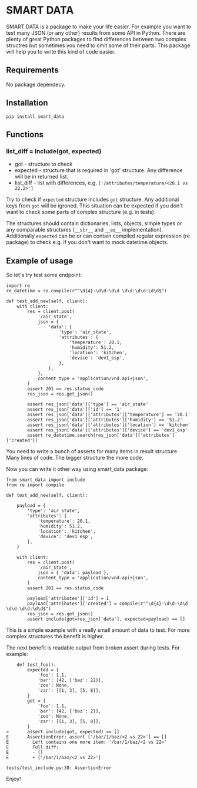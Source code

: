 # SMART DATA

SMART DATA is a package to make your life easier. For example you want to test many JSON (or any other) results from some API in Python. 
There are plenty of great Python packages to find differences between two complex structres but sometimes you need to omit some of their parts. 
This package will help you to write this kind of code easier.

## Requirements

No package dependecy.

## Installation

```
pip install smart_data
```

## Functions

### list_diff = include(got, expected) 
* got       - structure to check
* expected  - structure that is required in 'got' structure. Any difference will be in returned list.
* list_diff - list with differences, e.g. 
  `['/attributes/temperature/<20.1 vs 22.2>']`

Try to check if `expected` structure includes `got` structure. Any additional keys from `got` will be igroned.
This situation can be expected if you don't want to check some parts of complex structure (e.g. in tests).

The structures should contain dictionaries, lists, objects, simple types or any comparable structures (`__str__` and `__eq__` implementation). 
Additionally `expected` can be or can contain compiled regular expression (re package) to check e.g. if you don't want to mock datetime objects.

## Example of usage

So let's try test some endpoint:
```
import re
re_datetime = re.compile(r"^\d{4}-\d\d-\d\d \d\d:\d\d:\d\d$")

def test_add_new(self, client):
    with client:
        res = client.post(
            '/air_state',
            json = {
                'data': {
                    'type': 'air_state',
                    'attributes': {
                        'temperature': 20.1,
                        'humidity': 51.2,
                        'location': 'kitchen',
                        'device': 'dev1_esp',
                    },
                },
            },
            content_type = 'application/vnd.api+json',
        )
        assert 201 == res.status_code
        res_json = res.get_json()
        
        assert res_json['data']['type'] == 'air_state'
        assert res_json['data']['id'] == '1'
        assert res_json['data']['attributes']['temperature'] == '20.1'
        assert res_json['data']['attributes']['humidity'] == '51.2'
        assert res_json['data']['attributes']['location'] == 'kitchen'
        assert res_json['data']['attributes']['device'] == 'dev1_esp'
        assert re_datetime.search(res_json['data']['attributes']['created'])

```
You need to write a bunch of asserts for many items in result structure. Many lines of code. The bigger structure the more code.

Now you can write it other way using smart_data package:
```
from smart_data import include
from re import compile

def test_add_new(self, client):

    payload = {
        'type': 'air_state',
        'attributes': {
            'temperature': 20.1,
            'humidity': 51.2,
            'location': 'kitchen',
            'device': 'dev1_esp',
        },
    }

    with client:
        res = client.post(
            '/air_state',
            json = { 'data': payload },
            content_type = 'application/vnd.api+json',
        )
        assert 201 == res.status_code

        payload['attributes']['id'] = 1
        payload['attributes']['created'] = compile(r"^\d{4}-\d\d-\d\d \d\d:\d\d:\d\d$")
        res_json = res.get_json()
        assert include(got=res_json['data'], expected=payload) == []
```
This is a simple example with a really small amount of data to test. For more complex structures the benefit is higher.

The next benefit is readable output from broken assert during tests. For example:
```
    def test_foo():
        expected = {
            'foo': 1.1,
            'bar': [42, {'baz': 22}],
            'zoo': None,
            'zar': [[1, 3], [5, 8]],
        }
        got = {
            'foo': 1.1,
            'bar': [42, {'baz': 2}],
            'zoo': None,
            'zar': [[1, 3], [5, 8]],
        }
>       assert include(got, expected) == []
E       AssertionError: assert ['/bar/1/baz/<2 vs 22>'] == []
E         Left contains one more item: '/bar/1/baz/<2 vs 22>'
E         Full diff:
E         - []
E         + ['/bar/1/baz/<2 vs 22>']

tests/test_include.py:38: AssertionError
```

Enjoy!